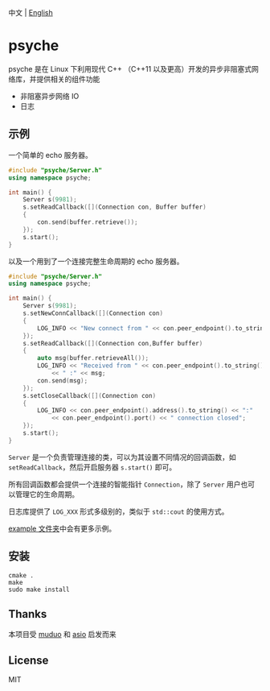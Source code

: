中文 | [English](https://github.com/ZingLix/psyche)

# psyche

psyche 是在 Linux 下利用现代 C++ （C++11 以及更高）开发的异步非阻塞式网络库，并提供相关的组件功能

- 非阻塞异步网络 IO 
- 日志

## 示例

一个简单的 echo 服务器。

``` cpp
#include "psyche/Server.h"
using namespace psyche;

int main() {
    Server s(9981);
    s.setReadCallback([](Connection con, Buffer buffer)
    {
        con.send(buffer.retrieve());
    });
    s.start();
}
```

以及一个用到了一个连接完整生命周期的 echo 服务器。

``` cpp
#include "psyche/Server.h"
using namespace psyche;

int main() {
    Server s(9981);
    s.setNewConnCallback([](Connection con)
    {
        LOG_INFO << "New connect from " << con.peer_endpoint().to_string() << ".";
    });
    s.setReadCallback([](Connection con,Buffer buffer)
    {
        auto msg(buffer.retrieveAll());
        LOG_INFO << "Received from " << con.peer_endpoint().to_string()
            << " :" << msg;
        con.send(msg);
    });
    s.setCloseCallback([](Connection con)
    {
        LOG_INFO << con.peer_endpoint().address().to_string() << ":"
            << con.peer_endpoint().port() << " connection closed";
    });
    s.start();
}
```

`Server` 是一个负责管理连接的类，可以为其设置不同情况的回调函数，如 `setReadCallback`，然后开启服务器 `s.start()` 即可。

所有回调函数都会提供一个连接的智能指针 `Connection`，除了 `Server` 用户也可以管理它的生命周期。

日志库提供了 `LOG_XXX` 形式多级别的，类似于 `std::cout` 的使用方式。

[example 文件夹](https://github.com/ZingLix/psyche/tree/master/example)中会有更多示例。

## 安装

```
cmake .
make
sudo make install
```

## Thanks

本项目受 [muduo](https://github.com/chenshuo/muduo) 和 [asio](https://think-async.com/Asio/) 启发而来

## License

MIT